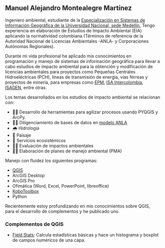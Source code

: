 ## Manuel Alejandro Montealegre Martínez

Ingeniero ambiental, estudiante de la [Especialización en Sistemas de Información Geográfica de la Universidad Nacional, sede Medellín.](https://cienciasagrarias.medellin.unal.edu.co/especializaciones/especializacion-en-sistemas-de-informacion-geografica.html)
Tengo experiencia en elaboración de Estudios de Impacto Ambiental (EIA) aplicando la normatividad colombiana (Términos de referencia de la Autoridad Nacional de Licencias Ambientales -ANLA- y Corporaciones Autónomas Regionales).

Durante mi vida profesional he aplicado mis conocimientos en programación y manejo de sistemas de información geográfica para llevar a cabo estudios de impacto ambiental para la obtención y modificación de licencias ambientales para proyectos como Pequeñas Centrales Hidroeléctricas (PCH), líneas de transmisión de energía, vías férreas y proyectos de minería, para empresas como [EPM](https://www.epm.com.co/), [ISA Intercolombia](https://www.isaintercolombia.com/), [ISAGEN](https://www.isagen.com.co/es/web/guest/home), entre otras.

Los temas desarrollados en los estudios de impacto ambiental se relacionan con:
- 👨‍💻 Desarrollo de herramientas para agilizar procesos usando PYQGIS y ArcPy.
- 👨‍💻 Diligenciamiento de bases de datos en [modelo ANLA](https://www.anla.gov.co/01_anla/entidad/subdirecciones-y-oficinas/instrumentos-permisos-y-tramites-ambientales/sistema-de-informacion-geografica)
- 🌧️ Hidrología
- 🌄 Paisaje
- 🐞 Servicios ecosistémicos
- 👨‍🏫 Evaluación de impactos ambientales
- 👨‍🏫 Elaboración de planes de manejo ambiental (PMA)

Manejo con fluidez los siguientes programas:
- [QGIS](https://www.qgis.org/es/site/)
- ArcGIS Desktop
- ArcGIS Pro
- Ofimática (Word, Excel, PowerPoint, libreoffice)
- [KoboToolbox](https://www.kobotoolbox.org/)
- Python

Recientemente estoy profundizando en mis conocimientos sobre QGIS, para el desarrollo de complementos y he publicado uno.

### Complementos de QGIS
- [Field Stats](https://github.com/M-Alejo/fieldStats): Calcula estadísticas básicas y hace un histograma y boxplot de campos numéricos de una capa.


<!--
**M-Alejo/M-Alejo** is a ✨ _special_ ✨ repository because its `README.md` (this file) appears on your GitHub profile.

Here are some ideas to get you started:

- 🔭 I’m currently working on ...
- 🌱 I’m currently learning ...
- 👯 I’m looking to collaborate on ...
- 🤔 I’m looking for help with ...
- 💬 Ask me about ...
- 📫 How to reach me: ...
- 😄 Pronouns: ...
- ⚡ Fun fact: ...
-->
